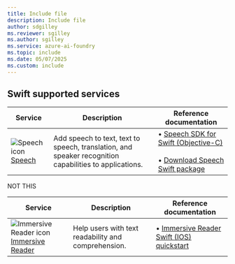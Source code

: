 ```yaml
---
title: Include file
description: Include file
author: sdgilley
ms.reviewer: sgilley
ms.author: sgilley
ms.service: azure-ai-foundry
ms.topic: include
ms.date: 05/07/2025
ms.custom: include
---
```


## Swift supported services

| Service | Description | Reference documentation |
| --- | --- | --- |
| ![Speech icon](~/reusable-content/ce-skilling/azure/media/ai-services/speech.svg) [Speech](../../../ai-services/speech-service/index.yml) | Add speech to text, text to speech, translation, and speaker recognition capabilities to applications. | &bullet;&NonBreakingSpace;[Speech SDK for Swift (Objective-C)](/objectivec/cognitive-services/speech/?branch=main)<br><br>&bullet;&NonBreakingSpace;[Download Speech Swift package](https://aka.ms/csspeech/macosbinary)|

NOT THIS

| Service | Description | Reference documentation |
| --- | --- | --- |
| ![Immersive Reader icon](~/reusable-content/ce-skilling/azure/media/ai-services/immersive-reader.svg) [Immersive Reader](../../../ai-services/immersive-reader/index.yml) | Help users with text readability and comprehension. | &bullet;&NonBreakingSpace;[Immersive Reader Swift (IOS) quickstart](../../../ai-services/immersive-reader/quickstarts/client-libraries.md?pivots=programming-language-swift) |